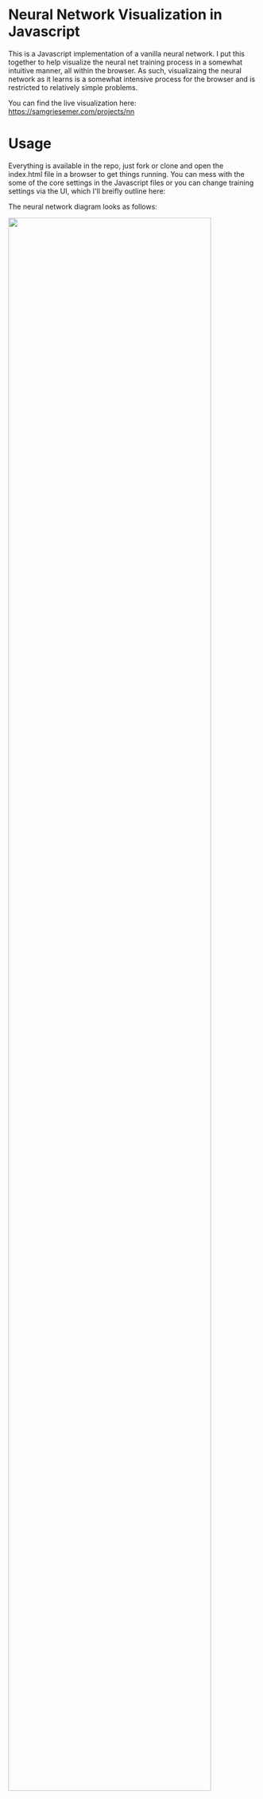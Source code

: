 # Neural Network Visualization in Javascript

This is a Javascript implementation of a vanilla neural network. I put this together to help visualize the neural net training process in a somewhat intuitive manner, all within the browser. As such, visualizaing the neural network as it learns is a somewhat intensive process for the browser and is restricted to relatively simple problems.

You can find the live visualization here: https://samgriesemer.com/projects/nn

# Usage

Everything is available in the repo, just fork or clone and open the index.html file in a browser to get things running. You can mess with the some of the core settings in the Javascript files or you can change training settings via the UI, which I'll breifly outline here:

The neural network diagram looks as follows:

<img src="https://samgriesemer.com/utils/resources/nn_explanation.png" width="90%">

Training options available through the UI:

* **Layers**: you can modify the network structure via a simple list describing how many nodes should be in each layer. By default, the network has the structure \[2,5,1\] (2 input nodes, 5 nodes in hidden layer, 1 output node). To add two hidden layers with 7 nodes each to the network, for example, you could change the layer list to be \[2,5,7,7,1\] and the network structure will update.

* **Epsilon**: this value controls the boundary for the random initialization of weights. A value of 1 would bound the weights to be randomly initialized between -1 and 1.

* **Alpha**: this value denotes the learning rate, which essentially controls the amount a gradient can update the network weights each iteration

* **Batch Size**: size of data batch when batch gradient descent is performed

* **Updates/loop**: number of training updates to be performed between each visualization update loop. Because the visualization runs at 60 fps, there is time between each frame to run backprop for multiple iterations. 

It's worth noting this project has not been extensively opmtized for user-friendliness; you can definitely break it. It's also an older project that I don't constantly update, but if you notice a bug or want to suggest an improvement I'd love to hear about it. Cheers
